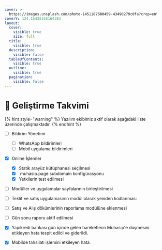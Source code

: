 ```yaml
---
cover: >-
  https://images.unsplash.com/photo-1451187580459-43490279c0fa?crop=entropy&cs=srgb&fm=jpg&ixid=M3wxOTcwMjR8MHwxfHNlYXJjaHw2fHxuYXNhJTIwd29ybGR8ZW58MHx8fHwxNzEyNTgzMzkxfDA&ixlib=rb-4.0.3&q=85
coverY: 124.16438356164383
layout:
  cover:
    visible: true
    size: full
  title:
    visible: true
  description:
    visible: false
  tableOfContents:
    visible: true
  outline:
    visible: true
  pagination:
    visible: false
---
```


# 🦉 Geliştirme Takvimi

{% hint style="warning" %}
Yazılım ekibimiz aktif olarak aşağıdaki liste üzerinde çalışmaktadır.
{% endhint %}



* [ ] Bildirim Yönetimi
  * [ ] WhatsApp bildirimleri
  * [ ] Mobil uygulama bildirimleri
* [x] Online İşlemler
  * [x] Statik arayüz kütüphanesi seçilmesi
  * [x] &#x20;muhasip.page subdomain konfigürasyonu&#x20;
  * [x] Yetkilerin test edilmesi
* [ ] Modüller ve uygulamalar sayfalarının birleştirilmesi
* [ ] Teklif ve satış uygulamasının modül olarak yeniden kodlanması
* [ ] Satış ve Alış dökümlerinin raporlama modülüne eklenmesi
* [ ] Gün sonu raporu aktif edilmesi
* [x] Yapıkredi bankası gün içinde gelen hareketlerin Muhasip'e düşmesini etikleyen hata tespit edildi ve giderildi.
* [x] Mobilde tahsilatı işlemini etkileyen hata.






